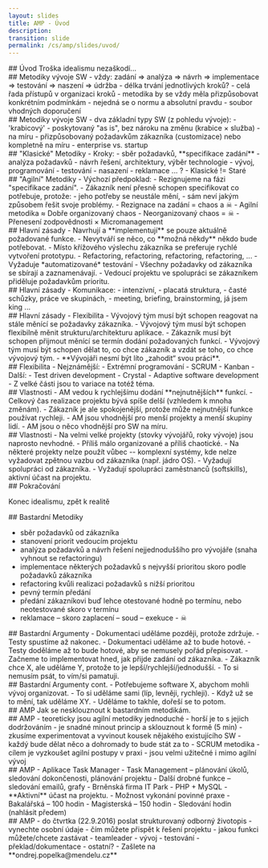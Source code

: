 ```yaml
---
layout: slides
title: AMP - Úvod
description: 
transition: slide
permalink: /cs/amp/slides/uvod/
---
```


<section markdown='1'>
## Úvod
Troška idealismu nezaškodí...
</section>

<section markdown='1'>
## Metodiky vývoje SW
- vždy: zadání ⇒ analýza ⇒ návrh ⇒ implementace ⇒ testování ⇒ naszení ⇒ údržba 
- délka trvání jednotlivých kroků?
- celá řada přístupů v organizaci kroků
- metodika by se vždy měla přizpůsobovat konkrétním podmínkám
    - nejedná se o normu a absolutní pravdu
    - soubor vhodných doporučení
</section>

<section markdown='1'>
## Metodiky vývoje SW
- dva základní typy SW (z pohledu vývoje):
    - 'krabicový' - poskytovaný "as is", bez nároku na změnu (krabice × služba)
    - na míru - přizpůsobovaný požadavkům zákazníka (customizace) nebo kompletně na míru
- enterprise vs. startup        
</section>

<section markdown='1'>
## "Klasické" Metodiky
- Kroky:
    - sběr požadavků, **specifikace zadání**
    - analýza požadavků
    - návrh řešení, architektury, výběr technologie
    - vývoj, programování
    - testování
    - nasazení
    - reklamace ... ?
- Klasické != Staré    
</section>

<section markdown='1'>
## "Agilní" Metodiky
- Výchozí předpoklad:
    - Rezignujeme na fázi "specifikace zadání".
    - Zákazník není přesně schopen specifikovat co potřebuje, protože:
        - jeho potřeby se neustále mění,
        - sám neví jakým způsobem řešit svoje problémy.
- Rezignace na zadání = chaos a ☠
- Agilní metodika ≈ Dobře organizovaný chaos
    - Neorganizovaný chaos = ☠
- Přenesení zodpovědnosti × Micromanagement
</section>

<section markdown='1'>
## Hlavní zásady
- Navrhují a **implementují** se pouze aktuálně požadované funkce.
- Nevytváří se něco, co **možná někdy** někdo bude potřebovat.
- Místo křížového výslechu zákazníka se preferuje rychlé vytvoření prototypu.
- Refactoring, refactoring, refactoring, refactoring, ...
    - Vyžaduje *automatizované* testování 
- Všechny požadavky od zákazníka se sbírají a zaznamenávají.
- Vedoucí projektu ve spolupráci se zákazníkem přiděluje požadavkům prioritu.
</section>

<section markdown='1'>
## Hlavní zásady
- Komunikace:
    - intenzivní, 
    - placatá struktura, 
    - časté schůzky, práce ve skupinách, 
    - meeting, briefing, brainstorming, já jsem king ...
</section>

<section markdown='1'>
## Hlavní zásady
- Flexibilita
    - Vývojový tým musí být schopen reagovat na stále měnící se požadavky zákazníka.
    - Vývojový tým musí být schopen flexibilně měnit strukturu/architekturu aplikace.
    - Zákazník musí být schopen přijmout měnící se termín dodání požadovaných funkcí.
    - Vývojový tým musí být schopen dělat to, co chce zákazník a vzdát se toho, co chce vývojový tým.
    - **Vývojáři nesmí být líto „zahodit“ svou práci**.
</section>

<section markdown='1'>
## Flexibilita
- Nejznámější:
    - Extrémní programování
    - SCRUM
    - Kanban
- Další:
    - Test driven development
    - Crystal
    - Adaptive software development
- Z velké části jsou to variace na totéž téma.
</section>

<section markdown='1'>
## Vlastnosti
- AM vedou k rychlejšímu dodání **nejnutnějších** funkcí.
- Celkový čas realizace projektu bývá spíše delší (vzhledem k mnoha změnám).
- Zákazník je ale spokojenější, protože může nejnutnější funkce používat rychleji.
- AM jsou vhodnější pro menší projekty a menší skupiny lidí.
- AM jsou o něco vhodnější pro SW na míru.
</section>

<section markdown='1'>
## Vlastnosti
- Na velmi velké projekty (stovky vývojářů, roky vývoje) jsou naprosto nevhodné.
- Příliš málo organizované a příliš chaotické.
- Na některé projekty nelze použít vůbec -- komplexní systémy, kde nelze vyžadovat zpětnou vazbu od zákazníka (např. jádro OS).
- Vyžadují spolupráci od zákazníka.
- Vyžadují spolupráci zaměstnanců (softskills), aktivní účast na projektu.
</section>

<section markdown='1'>
## Pokračování

Konec idealismu, zpět k realitě
</section>

<section markdown='1'>
## Bastardní Metodiky

- sběr požadavků od zákazníka
- stanovení priorit vedoucím projektu
- analýza požadavků a návrh řešení nejjednoduššího pro vývojáře (snaha vyhnout se refactoringu)
- implementace některých požadavků s nejvyšší prioritou skoro podle požadavků zákazníka
- refactoring kvůli realizaci požadavků s nižší prioritou
- pevný termín předání
- předání zákazníkovi buď lehce otestované hodně po termínu, nebo neotestované skoro v termínu
- reklamace – skoro zaplacení – soud – exekuce - ☠
</section>

<section markdown='1'>
## Bastardní Argumenty
- Dokumentaci uděláme později, protože zdržuje.
- Testy spustíme až nakonec.
- Dokumentaci uděláme až to bude hotové.
- Testy doděláme až to bude hotové, aby se nemusely pořád přepisovat.
- Začneme to implementovat hned, jak přijde zadání od zákazníka.
- Zákazník chce X, ale uděláme Y, protože to je lepší/rychlejší/jednodušší.
- To si nemusím psát, to vím/si pamatuji.
</section>

<section markdown='1'>
## Bastardní Argumenty cont.
- Potřebujeme software X, abychom mohli vývoj organizovat.
- To si uděláme sami (líp, levněji, rychleji).
- Když už se to mění, tak uděláme XY.
- Uděláme to takhle, dořeší se to potom.
</section>

<section markdown='1'>
## AMP
Jak se nesklouznout k bastardním metodikám.
</section>

<section markdown='1'>
## AMP
- teoreticky jsou agilní metodiky jednoduché
    - horší je to s jejich dodržováním
    - je snadné minout princip a sklouznout k formě (5 min)
- zkusíme experimentovat a vyvinout kousek nějakého existujícího SW
    - každý bude dělat něco a dohromady to bude stát za to
- SCRUM metodika
    - cílem je vyzkoušet agilní postupy v praxi
    - jsou velmi užitečné i mimo agilní vývoj
</section>

<section markdown='1'>
## AMP
- Aplikace Task Manager 
    - Task Management – plánování úkolů, sledování dokončenosti, plánování projektu
    - Další drobné funkce – sledování emailů, grafy
    - Brněnská firma IT Park
    - PHP + MySQL
- **Aktivní** účast na projektu.    
- Možnost vykonání povinné praxe
    - Bakalářská – 100 hodin
    - Magisterská – 150 hodin
    - Sledování hodin (nahlásit předem)
</section>

<section markdown='1'>
## AMP
- do čtvrtka (22.9.2016) poslat strukturovaný odborný životopis
    - vynechte osobní údaje
    - čím můžete přispět k řešení projektu
    - jakou funkci můžete/chcete zastávat
        - teamleader
        - vývoj
        - testování
        - překlad/dokumentace
        - ostatní?
    - Zašlete na **ondrej.popelka@mendelu.cz**
</section>


